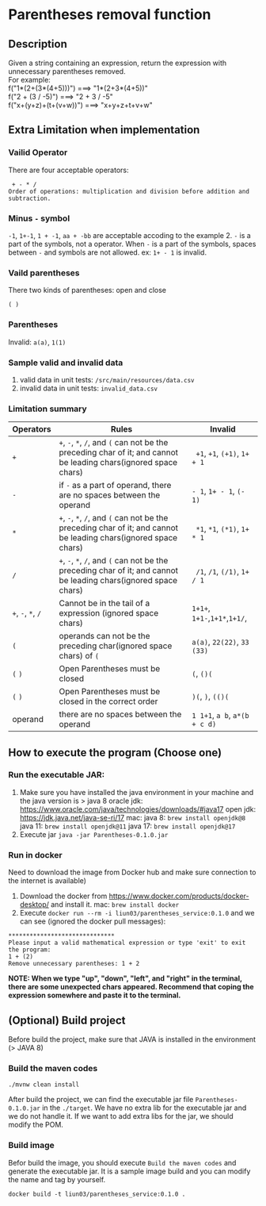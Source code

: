 # Parentheses removal function

## Description
Given a string containing an expression, return the expression with unnecessary parentheses removed.  
For example:  
f("1*(2+(3*(4+5)))") ===> "1*(2+3*(4+5))"  
f("2 + (3 / -5)") ===> "2 + 3 / -5"  
f("x+(y+z)+(t+(v+w))") ===> "x+y+z+t+v+w"

## Extra Limitation when implementation

### Vailid Operator
There are four acceptable operators:
``` 
 + - * /
Order of operations: multiplication and division before addition and subtraction.
```

### Minus `-` symbol
`-1`, `1+-1`, `1 + -1`, `aa + -bb` are acceptable accoding to the example 2. `-` is a part of the symbols, not a operator.
When `-` is a part of the symbols, spaces between `-` and symbols are not allowed.
ex: `1+ - 1` is invalid.

### Vaild parentheses
There two kinds of parentheses: open and close
```
( )
```

### Parentheses
Invalid: `a(a)`, `1(1)`

### Sample valid and invalid data
1. valid data in unit tests: `/src/main/resources/data.csv`
2. invalid data in unit tests: `invalid_data.csv`

### Limitation summary
| Operators | Rules | Invalid | 
|-----------|-------|------------------------------|
| `+`| `+`, `-`, `*`, `/`, and `(` can not be the preceding char of it; and cannot be leading chars(ignored space chars)| ` +1`, `+1`, `(+1)`, `1+ + 1` |
| `-` | if `-` as a part of operand, there are no spaces between the operand| `- 1`, `1+ - 1`, `(- 1)` |
| `*` |`+`, `-`, `*`, `/`, and `(` can not be the preceding char of it; and cannot be leading chars(ignored space chars) | ` *1`, `*1`, `(*1)`, `1+ * 1`  |
| `/` |`+`, `-`, `*`, `/`, and `(` can not be the preceding char of it; and cannot be leading chars(ignored space chars) | ` /1`, `/1`, `(/1)`, `1+ / 1`  |
|`+`, `-`, `*`, `/`| Cannot be in the tail of a expression (ignored space chars)|`1+1+`, `1+1-`,`1+1*`,`1+1/`,
| `(` |operands can not be the preceding char(ignored space chars) of `(` | `a(a)`, `22(22)`, `33 (33)`|
| `(` `)` | Open Parentheses must be closed | `(`, `()(`|
| `(` `)` | Open Parentheses must be closed in the correct order|`)(`, `)`, `(()(` |
| operand | there are no spaces between the operand | `1 1+1`, `a b`, `a*(b + c d)`|




## How to execute the program (Choose one)
### Run the executable JAR:
1. Make sure you have installed the java environment in your machine and the java version is > java 8
   oracle jdk: https://www.oracle.com/java/technologies/downloads/#java17
   open jdk: https://jdk.java.net/java-se-ri/17
   mac:
   java 8: `brew install openjdk@8`
   java 11: `brew install openjdk@11`
   java 17: `brew install openjdk@17`
2. Execute jar
   `java -jar Parentheses-0.1.0.jar`

### Run in docker
Need to download the image from Docker hub and make sure connection to the internet is available)
1. Download the docker from https://www.docker.com/products/docker-desktop/ and install it.
   mac:  `brew install docker`
2. Execute `docker run --rm -i liun03/parentheses_service:0.1.0` and we can see (ignored the docker pull messages):
```
******************************
Please input a valid mathematical expression or type 'exit' to exit the program:
1 + (2)
Remove unnecessary parentheses: 1 + 2
```
**NOTE: When we type "up", "down", "left", and "right" in the terminal, there are some unexpected chars appeared.
Recommend that coping the expression somewhere and paste it to the terminal.**

## (Optional) Build  project
Before build the project, make sure that JAVA is installed in the environment (> JAVA 8)
### Build the maven codes
```
./mvnw clean install
```
After build the project, we can find the executable jar file `Parentheses-0.1.0.jar` in the `./target`.
We have no extra lib for the executable jar and we do not handle it. If we want to add extra libs for the jar, we should modify the POM.

### Build image
Befor build the image, you should execute `Build the maven codes` and generate the executable jar.
It is a sample image build and you can modify the name and tag by yourself.
```
docker build -t liun03/parentheses_service:0.1.0 .
```